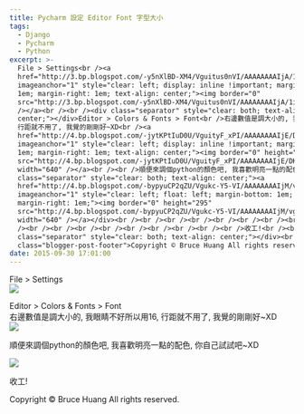 ```yaml
---
title: Pycharm 設定 Editor Font 字型大小
tags:
  - Django
  - Pycharm
  - Python
excerpt: >-
  File > Settings<br /><a
  href="http://3.bp.blogspot.com/-y5nXlBD-XM4/Vguitus0nVI/AAAAAAAAIjA/1iZTAdfuNkI/s1600/img_32%2B20150930%2B16.48.jpg"
  imageanchor="1" style="clear: left; display: inline !important; margin-bottom:
  1em; margin-right: 1em; text-align: center;"><img border="0"
  src="http://3.bp.blogspot.com/-y5nXlBD-XM4/Vguitus0nVI/AAAAAAAAIjA/1iZTAdfuNkI/s1600/img_32%2B20150930%2B16.48.jpg"
  /></a><br /><br /><div class="separator" style="clear: both; text-align:
  center;"></div>Editor > Colors & Fonts > Font<br />右邊數值是調大小的, 我眼睛不好所以用16,
  行距就不用了, 我覺的剛剛好~XD<br /><a
  href="http://4.bp.blogspot.com/-jytKPtIuD0U/VguityF_xPI/AAAAAAAAIjE/DK5l5bf8fTs/s1600/img_33%2B20150930%2B16.49.jpg"
  imageanchor="1" style="clear: left; display: inline !important; margin-bottom:
  1em; margin-right: 1em; text-align: center;"><img border="0" height="149"
  src="http://4.bp.blogspot.com/-jytKPtIuD0U/VguityF_xPI/AAAAAAAAIjE/DK5l5bf8fTs/s640/img_33%2B20150930%2B16.49.jpg"
  width="640" /></a><br /><br />順便來調個python的顏色吧, 我喜歡明亮一點的配色, 你自己試試吧~XD<br /><div
  class="separator" style="clear: both; text-align: center;"><a
  href="http://4.bp.blogspot.com/-bypyuCP2qZU/Vgukc-Y5-VI/AAAAAAAAIjM/vghtjYIIi9A/s1600/img_34%2B20150930%2B16.54.jpg"
  imageanchor="1" style="clear: left; float: left; margin-bottom: 1em;
  margin-right: 1em;"><img border="0" height="295"
  src="http://4.bp.blogspot.com/-bypyuCP2qZU/Vgukc-Y5-VI/AAAAAAAAIjM/vghtjYIIi9A/s640/img_34%2B20150930%2B16.54.jpg"
  width="640" /></a></div><br /><br /><br /><br /><br /><br /><br /><br /><br
  /><br /><br /><br /><br /><br /><br /><br /><br /><br />收工!<br /><br /><div
  class="separator" style="clear: both; text-align: center;"></div><br /><div
  class="blogger-post-footer">Copyright © Bruce Huang All rights reserved.</div>
date: 2015-09-30 17:01:00
---
```


File > Settings  
[![](http://3.bp.blogspot.com/-y5nXlBD-XM4/Vguitus0nVI/AAAAAAAAIjA/1iZTAdfuNkI/s1600/img_32%2B20150930%2B16.48.jpg)](http://3.bp.blogspot.com/-y5nXlBD-XM4/Vguitus0nVI/AAAAAAAAIjA/1iZTAdfuNkI/s1600/img_32%2B20150930%2B16.48.jpg)  
  

Editor > Colors & Fonts > Font  
右邊數值是調大小的, 我眼睛不好所以用16, 行距就不用了, 我覺的剛剛好~XD  
[![](http://4.bp.blogspot.com/-jytKPtIuD0U/VguityF_xPI/AAAAAAAAIjE/DK5l5bf8fTs/s640/img_33%2B20150930%2B16.49.jpg)](http://4.bp.blogspot.com/-jytKPtIuD0U/VguityF_xPI/AAAAAAAAIjE/DK5l5bf8fTs/s1600/img_33%2B20150930%2B16.49.jpg)  
  
順便來調個python的顏色吧, 我喜歡明亮一點的配色, 你自己試試吧~XD  

[![](http://4.bp.blogspot.com/-bypyuCP2qZU/Vgukc-Y5-VI/AAAAAAAAIjM/vghtjYIIi9A/s640/img_34%2B20150930%2B16.54.jpg)](http://4.bp.blogspot.com/-bypyuCP2qZU/Vgukc-Y5-VI/AAAAAAAAIjM/vghtjYIIi9A/s1600/img_34%2B20150930%2B16.54.jpg)

  
  
  
  
  
  
  
  
  
  
  
  
  
  
  
  
  
  
收工!  
  

  

Copyright © Bruce Huang All rights reserved.
<!-- more -->
